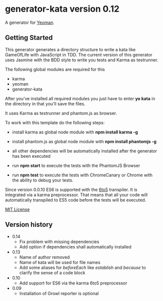 # generator-kata version 0.12

A generator for [Yeoman](http://yeoman.io).

## Getting Started

This generator generates a directory structure to write a kata like GameOfLife with JavaScript in TDD. The current version of this generator uses Jasmine with the BDD style to write you tests and Karma as testrunner.

The following global modules are required for this

- karma
- yeoman
- generator-kata

After you've installed all required modules you just have to enter **yo kata** in the directory in that you'll save the files.

It uses Karma as testrunner and phantom.js as browser.

To work with this template do the following steps:

* install karma as global node module with **npm install karma -g**
* install phantom.js as global node module with **npm install phantomjs -g**
* all other dependencies will be automatically installed after the generator has been executed

* run **npm start** to execute the tests with the PhantomJS Browser
* run **npm test** to execute the tests with ChromeCanary or Chrome with the ability to debug your tests.

Since version 0.0.10 ES6 is supported with the [6to5](http://6to5.org/) transpiler.
It is integrated via a karma preprocessor. That means that all your code will automatically
transpiled to ES5 code before the tests will be executed.

[MIT License](http://en.wikipedia.org/wiki/MIT_License)

## Version history

* 0.14
  * Fix problem with missing dependencies
  * Add option if dependencies shall automatically installed
* 0.13
  * Name of author removed
  * Name of kata will be used for file names
  * Add some aliases for *beforeEach* like *establish* and *because* to clarify the sense of a code block
* 0.10
  * Add support for ES6 via the karma 6to5 preprocessor
* 0.09
  * Installation of Growl reporter is optional

